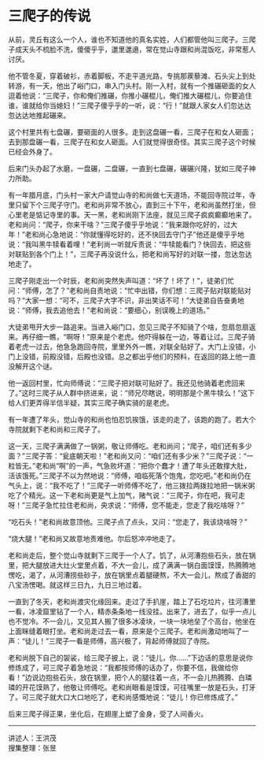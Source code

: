 # 三爬子的传说

从前，灵丘有这么一个人，谁也不知道他的真名实姓，人们都管他叫三爬子。三爬子成天头不梳脸不洗，傻傻乎乎，邋里邋遢，常在觉山寺跟和尚混饭吃，非常惹人讨厌。

他不管冬夏，穿着破衫，赤着脚板，不走平道光路，专挑那蒺藜滩、石头尖上到处转游，有一天，他出了峪门口，串入门头村。刚一入村，就有一个推碾砸面的女人逗着他说：“三爬子，你和俺们推碾，你推小碾棍儿，俺们推大碾棍儿，你要追住谁，谁就给你当媳妇！”三爬子傻乎乎的一听，说：“行！”就跟人家女人们忽达达忽达达地推起碾来。

这个村里共有七盘碾，要砸面的人很多。走到这盘碾一看，三爬子在和女人砸面；去到那盘碾一看，三爬子在和女人砸面。人们就觉得很奇怪。其实三爬子这个时候已经会外身了。

后来门头办起了水磨，一盘碾，二盘碾，一直到七盘碾，碾碾兴隆，犹如三爬子神力所助。

有一年腊月底，门头村一家大户请觉山寺的和尚做七天道场，不能回寺院过年，寺里只留下个三爬子守门。老和尚非常不放心，直到三十下午，老和尚虽然打坐，但心里老是惦记寺里的事。天一黑，老和尚刚下法座，就见三爬子疯疯癫癫地来了。老和尚问：“爬子，你来干啥？”三爬子傻乎乎地说：“我来跟你吃好的，过大年！”老和尚心急地说：“你就懂得吃好的，还不快回去守门子”他还是傻乎乎地说：“我叫黑牛犊看着哩！”老利尚一听就斥责说：“牛犊能看门？快回去，把这些对联贴到各个门上！”，三爬子再没说什么，把老和尚写好的对联一搂，忽达忽达地走了。

三爬子刚走出一个时辰，老和尚突然失声叫道：“坏了！坏了！”，徒弟们忙问：“师傅，怎了？”老和尚自责地说：“忙中出错，你们想：三爬子贴对联能贴对吗？”大家一想：“可不，三爬子大字不识，非出笑话不可！”大徒弟自告奋勇地说：“师傅，我去追他去！”老和尚说：“要细心，别误晚上的道场。”

大徒弟甩开大步一路追来。当进入峪门口，忽见三爬子不知骑了个啥，忽扇忽扇返来。再仔细一瞧，“啊呀！”原来是个老虎。他吓得躲在一边，等着让过。三爬子骑着老虎一过去，他急急跑回寺院，里里外外一瞧，对联全贴好了。大门上没错，小门上没错，前殿没错，后殿也没错。总之都出乎他们的预料，在返回的路上他一直没解开这个谜。

他一返回村里，忙向师傅说：“三爬子把对联可贴好了。我还见他骑着老虎回来了。”这时三爬子从人群中挤进来，说：“师兄尽瞎说，明明那是个黑牛犊么！”这下给人们更弄得半信半疑，其实三爬子确实骑的是老虎。

有一年遭了年头，觉山寺的和尚也怕忍饥挨饿，该走的走了，该跑的跑了。若大个寺院就剩下老和尚和三爬子了。

这一天，三爬子满满做了一锅粥，敬让师傅吃。老和尚问；“爬子，咱们还有多少面？”三爬子答：“瓮底朝天啦！”老和尚又问：“咱们还有多少米？”三爬子说：“一粒皆无。”老和尚“啊”的一声，气急败坏道：“把你个蠢才！遭了年头还敢撑大肚，活该饿死。”三爬子不以为然地说：“师傅，咱临死落个饱鬼，您吃吧。”老和尚仍在气头上，说：“我不吃了！”三爬子一听师傅不吃了，他三拨拉两拨拉地把一锅米粥吃了个精光。这一下老和尚更是气上加气，赌气说：“三爬子，你在吧，我可走呀！”三爬子急忙拉住老和尚，央求说：“师傅，您不能走，您走了我吃啥呀？”

“吃石头！”老和尚故意顶他。三爬子点了点头，又问：“您走了，我该烧啥呀？”

“烧大腿！”老和尚又故意地责难他。尔后怒冲冲地走了。

老和尚走后，整个觉山寺就剩下三爬于一个人了。饥了，从河漕抱些石头，放在锅里，把大腿放进大灶火堂里点着，不大一会儿，成了满满一锅白面馍馍，热腾腾地愣吃，渴了，从河漕捞些砂子，放在锅里点着腿硬熬，不大一会儿，熬成了香甜的八宝汤愣喝。就这样三日九，九日三地过着。

一直到了冬天，老和尚渡灾化缘回来。走过了手扒崖，踏上了石圪垃片，往河漕里一看，冰凌窟里钻了一个人，精赤条条地一线没挂。出来了，进去了，似乎一点儿也不觉冷。不一会儿，又见其人搬了很多冰凌块，一块一块地垒了个高台，他坐在上面眯缝着眼打坐。老和尚走过去一看，原来是个三爬子。老和尚激动地叫了一声：“徒儿！”三爬子一看是师傅，高兴极了，背起师傅就回了寺院。

老和尚脱下自己的袈裟，给三爬子披上，说：“徒儿，你……”下边话的意思是说你修炼成了，可三爬子着急地说：“我都按师傅的话办了，你要不信，我做给你看！”边说边抱些石头，放在锅里，把个人的腿往着一点，不一会儿热腾腾、白璘璘的开花馍熟了，他敬让师傅吃。老和尚眼看是馍馍，可往嘴里一放是石头，打牙了。可三爬子就大口大口地吃了，老和尚感慨地说：“徒儿！你已修炼成了。”

后来三爬子得正果，坐化后，在翅崖上塑了金身，受了人间香火。

---

讲述人：王洪茂  
搜集整理：张昱
